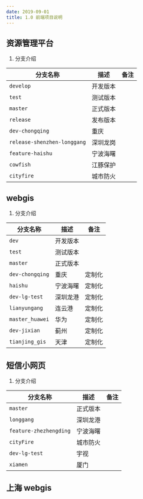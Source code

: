 ```yaml
---
date: 2019-09-01
title: 1.0 前端项目说明
---
```


## 资源管理平台

1. 分支介绍

| 分支名称                    | 描述     | 备注 |
| --------------------------- | -------- | ---- |
| `develop`                   | 开发版本 |      |
| `test`                      | 测试版本 |      |
| `master`                    | 正式版本 |      |
| `release`                   | 发布版本 |      |
| `dev-chongqing`             | 重庆     |      |
| `release-shenzhen-longgang` | 深圳龙岗 |      |
| `feature-haishu`            | 宁波海曙 |      |
| `cowfish`                   | 江豚保护 |      |
| `cityfire`                  | 城市防火 |      |

## webgis

1. 分支介绍

| 分支名称        | 描述     | 备注   |
| --------------- | -------- | ------ |
| `dev`           | 开发版本 |        |
| `test`          | 测试版本 |        |
| `master`        | 正式版本 |        |
| `dev-chongqing` | 重庆     | 定制化 |
| `haishu`        | 宁波海曙 | 定制化 |
| `dev-lg-test`   | 深圳龙港 | 定制化 |
| `lianyungang`   | 连云港   | 定制化 |
| `master_huawei` | 华为     | 定制化 |
| `dev-jixian`    | 蓟州     | 定制化 |
| `tianjing_gis`  | 天津     | 定制化 |

## 短信小网页

1. 分支介绍

| 分支名称               | 描述     | 备注 |
| ---------------------- | -------- | ---- |
| `master`               | 正式版本 |      |
| `longgang`             | 深圳龙港 |      |
| `feature-zhezhengding` | 宁波海曙 |      |
| `cityFire`             | 城市防火 |      |
| `dev-lg-test`          | 宇视     |      |
| `xiamen`               | 厦门     |      |

## 上海 webgis
